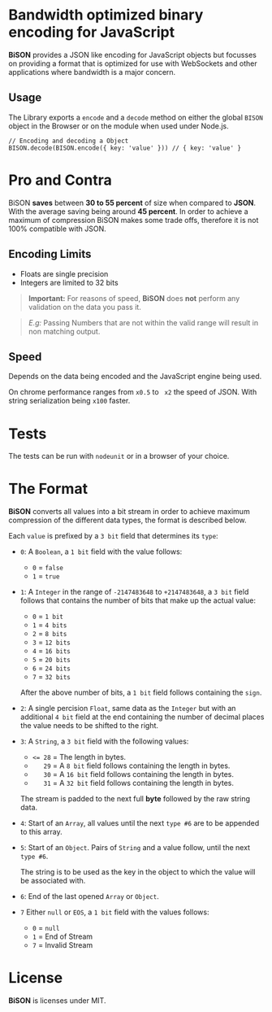 Bandwidth optimized binary encoding for JavaScript 
==================================================

**BiSON** provides a JSON like encoding for JavaScript objects but focusses
on providing a format that is optimized for use with WebSockets and other 
applications where bandwidth is a major concern.


## Usage

The Library exports a `encode` and a `decode` method on either the global `BISON` 
object in the Browser or on the module when used under Node.js.

    // Encoding and decoding a Object
    BISON.decode(BISON.encode({ key: 'value' })) // { key: 'value' }


# Pro and Contra 

BiSON **saves** between **30 to 55 percent** of size when compared to **JSON**. 
With the average saving being around **45 percent**.
In order to achieve a maximum of compression BiSON makes some trade offs, 
therefore it is not 100% compatible with JSON.


## Encoding Limits

- Floats are single precision
- Integers are limited to 32 bits

> **Important:** For reasons of speed, **BiSON** does **not** perform any 
> validation on the data you pass it.  

> *E.g:* Passing Numbers that are not within the valid range will result 
> in non matching output.


## Speed

Depends on the data being encoded and the JavaScript engine being used.

On chrome performance ranges from `x0.5` to ` x2` the speed of JSON. With string serialization being `x100` faster.


# Tests

The tests can be run with `nodeunit` or in a browser of your choice.

# The Format

**BiSON** converts all values into a bit stream in order to achieve maximum 
compression of the different data types, the format is described below.

Each `value` is prefixed by a `3 bit` field that determines its `type`:

- `0`: 
    A `Boolean`, a `1 bit` field with the value follows:

	- `0` = `false` 
	- `1` = `true` 

- `1`: 
    A `Integer` in the range of `-2147483648` to `+2147483648`, a `3 bit` field
    follows that contains the number of bits that make up the actual value:

	- `0` = `1 bit` 
	- `1` = `4 bits` 
	- `2` = `8 bits` 
	- `3` = `12 bits` 
	- `4` = `16 bits` 
	- `5` = `20 bits` 
	- `6` = `24 bits` 
	- `7` = `32 bits` 

    After the above number of bits, a `1 bit` field follows containing the `sign`.

- `2`:
    A single percision `Float`, same data as the `Integer` but with an additional
    `4 bit` field at the end containing the number of decimal places the value needs
    to be shifted to the right.

- `3`:
    A `String`, a `3 bit` field with the following values:

	- `<= 28` = The length in bytes.
	- `   29` = A `8 bit` field follows containing the length in bytes.
	- `   30` = A `16 bit` field follows containing the length in bytes.
	- `   31` = A `32 bit` field follows containing the length in bytes.

    The stream is padded to the next full **byte** followed by the raw string data.

- `4`:
    Start of an `Array`, all values until the next `type #6` are to be 
    appended to this array.

- `5`:
    Start of an `Object`. Pairs of `String` and a value follow, until the next 
    `type #6`.

    The string is to be used as the key in the object to which the value will be 
    associated with.

- `6`:
    End of the last opened `Array` or `Object`.

- `7`
    Either `null` or `EOS`, a `1 bit` field with the values follows:

	- `0` = `null` 
	- `1` = End of Stream
    - `7` = Invalid Stream


# License

**BiSON** is licenses under MIT.

